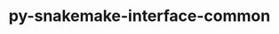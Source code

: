 ---
title: "py-snakemake-interface-common"
layout: cache
categories: [package, develop-2025-01-05]
meta: {"versions": ["1.17.4"], "compilers": ["gcc@=7.3.1"], "oss": ["amzn2"], "platforms": ["linux"], "targets": ["aarch64", "x86_64_v3"], "stacks": ["aws-isc", "aws-isc-aarch64", "root"], "num_specs": 2, "num_specs_by_stack": {"aws-isc-aarch64": 1, "root": 2, "aws-isc": 1}}
spec_details: [{"hash": "wvzcdpgoirsmzbype2dzpj7cfy3tbfls", "compiler": "gcc@=7.3.1", "versions": ["1.17.4"], "os": "amzn2", "platform": "linux", "target": "aarch64", "variants": ["build_system=python_pip"], "stacks": ["aws-isc-aarch64", "root"], "size": "-", "tarball": "https://binaries.spack.io/develop-2025-01-05/build_cache/linux-amzn2-aarch64/gcc-7.3.1/py-snakemake-interface-common-1.17.4/linux-amzn2-aarch64-gcc-7.3.1-py-snakemake-interface-common-1.17.4-wvzcdpgoirsmzbype2dzpj7cfy3tbfls.spack"}, {"hash": "vbudyqehbbstqa27gccuri7x5b2kvxlr", "compiler": "gcc@=7.3.1", "versions": ["1.17.4"], "os": "amzn2", "platform": "linux", "target": "x86_64_v3", "variants": ["build_system=python_pip"], "stacks": ["aws-isc", "root"], "size": "-", "tarball": "https://binaries.spack.io/develop-2025-01-05/build_cache/linux-amzn2-x86_64_v3/gcc-7.3.1/py-snakemake-interface-common-1.17.4/linux-amzn2-x86_64_v3-gcc-7.3.1-py-snakemake-interface-common-1.17.4-vbudyqehbbstqa27gccuri7x5b2kvxlr.spack"}]
---